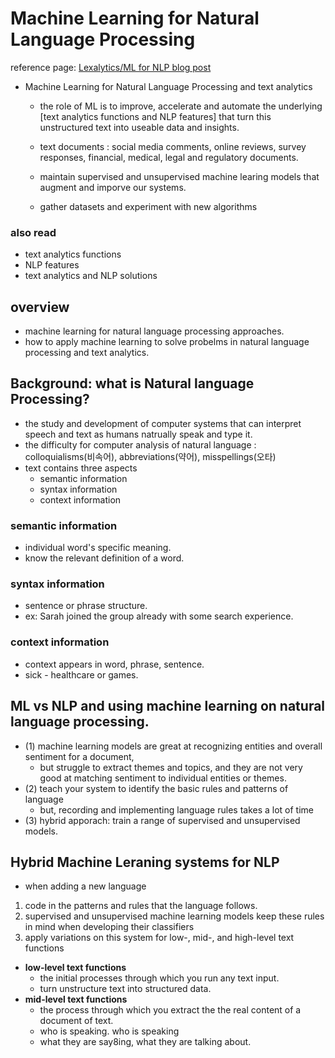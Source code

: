 # Machine Learning for Natural Language Processing 
reference page: [Lexalytics/ML for NLP blog post](https://www.lexalytics.com/lexablog/machine-learning-natural-language-processing)

* Machine Learning for Natural Language Processing and text analytics 
  *  the role of ML is to improve, accelerate and automate the underlying [text analytics functions and NLP features] that turn this unstructured text into useable data and insights. 
  *  text documents : social media comments, online reviews, survey responses, financial, medical, legal and regulatory documents.

  * maintain supervised and unsupervised machine learing models that augment and imporve our systems. 
  * gather datasets and experiment with new algorithms

### also read
* text analytics functions 
* NLP features 
* text analytics and NLP solutions 

## overview 
  * machine learning for natural language processing approaches. 
  * how to apply machine learning to solve probelms in natural language processing and text analytics.

## Background: what is Natural language Processing? 
* the study and development of computer systems that can interpret speech and text as humans natrually speak and type it. 
* the difficulty for computer analysis of natural language : colloquialisms(비속어), abbreviations(약어), misspellings(오타)
* text contains three aspects
  * semantic information 
  * syntax information 
  * context information 

### semantic information 
* individual word's specific meaning.
* know the relevant definition of a word. 

### syntax information 
* sentence or phrase structure.
* ex: Sarah joined the group already with some search experience. 


### context information  
* context appears in word, phrase, sentence.
* sick - healthcare or games. 

## ML vs NLP and using machine learning on natural language processing. 
* (1) machine learning models are great at recognizing entities and overall sentiment for a document, 
  * but struggle to extract themes and topics, and they are not very good at matching sentiment to individual entities or themes. 
* (2) teach your system to identify the basic rules and patterns of language
  * but, recording and implementing language rules takes a lot of time 
* (3) hybrid apporach: train a range of supervised and unsupervised models. 
## Hybrid Machine Leraning systems for NLP 
* when adding a new language 
1. code in the patterns and rules that the language follows. 
2. supervised and unsupervised machine learning models keep these rules in mind when developing their classifiers
3. apply variations on this system for low-, mid-, and high-level text functions 
  * <b>low-level text functions </b>
    * the initial processes through which you run any text input.
    * turn unstructure text into structured data. 
  * <b>mid-level text functions </b>
    * the process through which you extract the the real content of a document of text.
    * who is speaking. who is speaking 
    * what they are say8ing, what they are talking about. 




